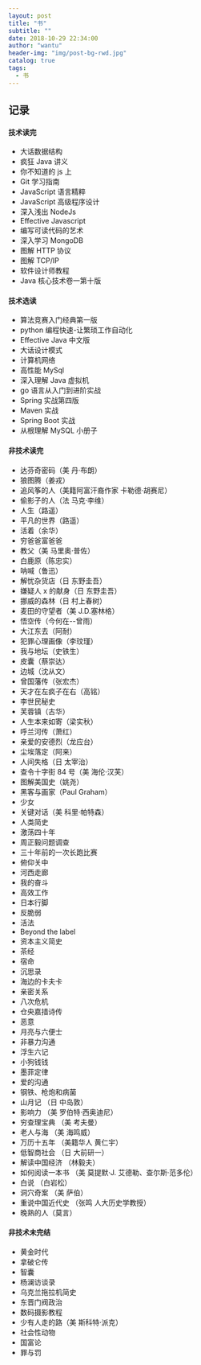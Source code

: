 ```yaml
---
layout: post
title: "书"
subtitle: ""
date: 2018-10-29 22:34:00
author: "wantu"
header-img: "img/post-bg-rwd.jpg"
catalog: true
tags:
  - 书
---
```


## 记录

#### 技术读完

- 大话数据结构
- 疯狂 Java 讲义
- 你不知道的 js 上
- Git 学习指南
- JavaScript 语言精粹
- JavaScript 高级程序设计
- 深入浅出 NodeJs
- Effective Javascript
- 编写可读代码的艺术
- 深入学习 MongoDB
- 图解 HTTP 协议
- 图解 TCP/IP
- 软件设计师教程
- Java 核心技术卷一第十版

#### 技术选读

- 算法竞赛入门经典第一版
- python 编程快速-让繁琐工作自动化
- Effective Java 中文版
- 大话设计模式
- 计算机网络
- 高性能 MySql
- 深入理解 Java 虚拟机
- go 语言从入门到进阶实战
- Spring 实战第四版
- Maven 实战
- Spring Boot 实战
- 从根理解 MySQL 小册子

#### 非技术读完

- 达芬奇密码（美 丹·布朗）
- 狼图腾（姜戎）
- 追风筝的人（美籍阿富汗裔作家 卡勒德·胡赛尼）
- 偷影子的人（法 马克·李维）
- 人生（路遥）
- 平凡的世界（路遥）
- 活着（余华）
- 穷爸爸富爸爸
- 教父（美 马里奥·普佐）
- 白鹿原（陈忠实）
- 呐喊（鲁迅）
- 解忧杂货店（日 东野圭吾）
- 嫌疑人 x 的献身（日 东野圭吾）
- 挪威的森林（日 村上春树）
- 麦田的守望者（美 J.D.塞林格）
- 悟空传（今何在--曾雨）
- 大江东去（阿耐）
- 犯罪心理画像（李玟瑾）
- 我与地坛（史铁生）
- 皮囊（蔡崇达）
- 边城（沈从文）
- 曾国藩传（张宏杰）
- 天才在左疯子在右（高铭）
- 李世民秘史
- 芙蓉镇（古华）
- 人生本来如寄（梁实秋）
- 呼兰河传（萧红）
- 亲爱的安德烈（龙应台）
- 尘埃落定（阿来）
- 人间失格（日 太宰治）
- 查令十字街 84 号（美 海伦·汉芙）
- 图解美国史（姚尧）
- 黑客与画家（Paul Graham）
- 少女
- 关键对话（美 科里·帕特森）
- 人类简史
- 激荡四十年
- 周正毅问题调查
- 三十年前的一次长跑比赛
- 俯仰关中
- 河西走廊
- 我的奋斗
- 高效工作
- 日本行脚
- 反脆弱
- 活法
- Beyond the label
- 资本主义简史
- 茶经
- 宿命
- 沉思录
- 海边的卡夫卡
- 亲密关系
- 八次危机
- 仓央嘉措诗传
- 恶意
- 月亮与六便士
- 非暴力沟通
- 浮生六记
- 小狗钱钱
- 墨菲定律
- 爱的沟通
- 钢铁、枪炮和病菌
- 山月记 （日 中岛敦）
- 影响力 （美 罗伯特·西奥迪尼）
- 穷查理宝典 （美 考夫曼）
- 老人与海 （美 海鸣威）
- 万历十五年 （美籍华人 黄仁宇）
- 低智商社会 （日 大前研一）
- 解读中国经济 （林毅夫）
- 如何阅读一本书 （美 莫提默·J. 艾德勒、查尔斯·范多伦）
- 白说 （白岩松）
- 洞穴奇案 （美 萨伯）
- 重说中国近代史 （张鸣 人大历史学教授）
- 晚熟的人（莫言）

#### 非技术未完结

- 黄金时代
- 拿破仑传
- 智囊
- 杨澜访谈录
- 乌克兰拖拉机简史
- 东晋门阀政治
- 数码摄影教程
- 少有人走的路（美 斯科特·派克）
- 社会性动物
- 国富论
- 罪与罚
